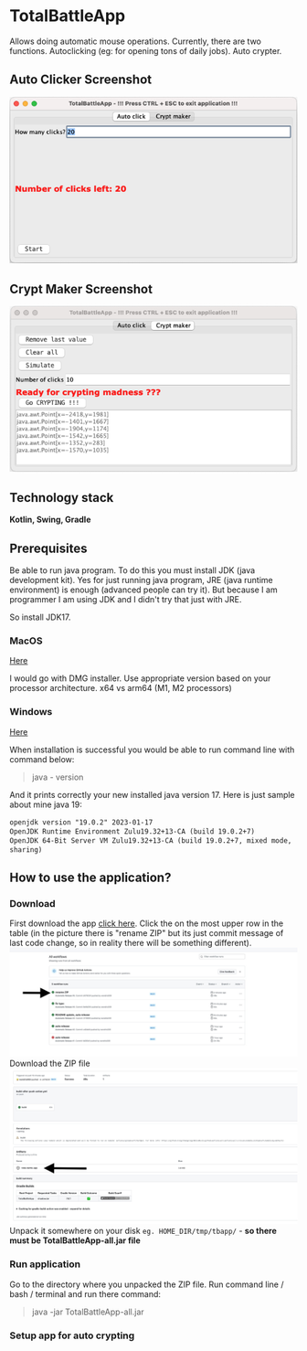 # TotalBattleApp
Allows doing automatic mouse operations. Currently, there are two functions. Autoclicking (eg: for opening tons of daily jobs). Auto crypter.

## Auto Clicker Screenshot
![Alt text](pic/auto-clicker.png)

## Crypt Maker Screenshot
![Alt text](pic/crypter.png)

## Technology stack
**Kotlin, Swing, Gradle** 

## Prerequisites
Be able to run java program. To do this you must install JDK (java development kit). Yes for just running java program, JRE (java runtime environment) is enough (advanced people can try it). But because I am programmer I am using JDK and I didn't try that just with JRE.

So install JDK17. 

### MacOS

[Here](https://www.oracle.com/java/technologies/downloads/#jdk17-mac)

I would go with DMG installer. Use appropriate version based on your processor architecture. x64 vs arm64 (M1, M2 processors)

### Windows
[Here](https://www.oracle.com/java/technologies/downloads/#jdk17-windows)

When installation is successful you would be able to run command line with command below:
> java - version

And it prints correctly your new installed java version 17. Here is just sample about mine java 19:
```
openjdk version "19.0.2" 2023-01-17
OpenJDK Runtime Environment Zulu19.32+13-CA (build 19.0.2+7)
OpenJDK 64-Bit Server VM Zulu19.32+13-CA (build 19.0.2+7, mixed mode, sharing)
```


## How to use the application?
### Download
First download the app [click here](https://github.com/wondris009/auto-clicker/actions). Click the on the most upper row in the table (in the picture there is "rename ZIP" but its just commit message of last code change, so in reality there will be something different).
![Alt text](pic/down1.jpeg)
Download the ZIP file
![Alt text](pic/down2.jpeg)
Unpack it somewhere on your disk `eg. HOME_DIR/tmp/tbapp/` - **so there must be TotalBattleApp-all.jar file**

### Run application
Go to the directory where you unpacked the ZIP file. Run command line / bash / terminal and run there command:
> java -jar TotalBattleApp-all.jar

### Setup app for auto crypting